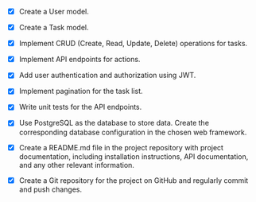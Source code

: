 - [x] Create a User model.

- [x] Create a Task model.

- [x] Implement CRUD (Create, Read, Update, Delete) operations for tasks.

- [x] Implement API endpoints for actions.

- [x] Add user authentication and authorization using JWT.

- [x] Implement pagination for the task list.

- [x] Write unit tests for the API endpoints.

- [x] Use PostgreSQL as the database to store data. Create the corresponding database configuration in the chosen web framework.

- [x] Create a README.md file in the project repository with project documentation, including installation instructions, API documentation, and any other relevant information.

- [x] Create a Git repository for the project on GitHub and regularly commit and push changes.
